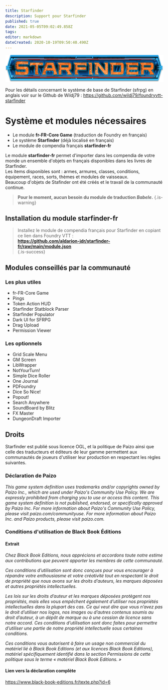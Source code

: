 ```yaml
---
title: Starfinder
description: Support pour Starfinder
published: true
date: 2021-05-05T09:02:49.858Z
tags: 
editor: markdown
dateCreated: 2020-10-19T09:50:40.490Z
---
```


![starfinder-logo.png](/starfinder/starfinder-logo.png)  
  
Pour les détails concernant le système de base de Starfinder (sfrpg) en anglais voir sur le Github de Wildj79 : https://github.com/wildj79/foundryvtt-starfinder  
  
# Système et modules nécessaires
* Le module **fr-FR-Core Game** (traduction de Foundry en français)
* Le système **Starfinder** (déjà localisé en français)
* Le module de compendia français **starfinder-fr**
  
Le module **starfinder-fr** permet d'importer dans les compendia de votre monde un ensemble d'objets en français disponibles dans les livres de Starfinder.  
Les items disponibles sont : armes, armures, classes, conditions, équipement, races, sorts, thèmes et modules de vaisseaux.  
Beaucoup d'objets de Stafinder ont été créés et le travail de la communauté continue.

> **Pour le moment, aucun besoin du module de traduction *Babele*.**
{.is-warning}

## Installation du module starfinder-fr
  
> Installez le module de compendia français pour Starfinder en copiant ce lien dans Foundry VTT :  
**https://github.com/aldarion-jdr/starfinder-fr/raw/main/module.json**  
{.is-success}

  
## Modules conseillés par la communauté  
  
### Les plus utiles
* fr-FR-Core Game
* Pings
* Token Action HUD
* Starfinder Statblock Parser
* Starfinder Populator
* Dark UI for SFRPG
* Drag Upload
* Permission Viewer

### Les optionnels
* Grid Scale Menu
* GM Screen
* LibWrapper
* NotYourTurn!
* Simple Dice Roller
* One Journal
* PDFoundry
* Dice So Nice!
* Popout!
* Search Anywhere
* SoundBoard by Blitz
* FX Master
* DungeonDraft Importer

## Droits
Starfinder est publié sous licence OGL, et la politique de Paizo ainsi que celle des traducteurs et éditeurs de leur gamme permettent aux communautés de joueurs d'utiliser leur production en respectant les règles suivantes.

### Déclaration de Paizo
*This game system definition uses trademarks and/or copyrights owned by Paizo Inc., which are used under Paizo's Community Use Policy. We are expressly prohibited from charging you to use or access this content. This game system definition is not published, endorsed, or specifically approved by Paizo Inc. For more information about Paizo's Community Use Policy, please visit paizo.com/communityuse. For more information about Paizo Inc. and Paizo products, please visit paizo.com.*  

### Conditions d'utilisation de Black Book Éditions
#### Extrait
*Chez Black Book Editions, nous apprécions et accordons toute notre estime aux contributions que peuvent apporter les membres de cette communauté.*
  
*Ces conditions d’utilisation sont donc conçues pour vous encourager à répandre votre enthousiasme et votre créativité tout en respectant le droit de propriété que nous avons sur les droits d’auteurs, les marques déposées et autres propriétés intellectuelles.*

*Les lois sur les droits d’auteur et les marques déposées protègent nos propriétés, mais elles vous empêchent également d’utiliser nos propriétés intellectuelles dans la plupart des cas. Ce qui veut dire que vous n’avez pas le droit d’utiliser nos logos, nos images ou d’autres contenus soumis au droit d’auteur, à un dépôt de marque ou à une cession de licence sans notre accord. Ces conditions d’utilisation sont donc faites pour permettre d’utiliser une partie de notre propriété intellectuelle sous certaines conditions.*

*Ces conditions vous autorisent à faire un usage non commercial du matériel lié à Black Book Editions (et aux licences Black Book Editions), matériel spécifiquement identifié dans la section Permissions de cette politique sous le terme « matériel Black Book Editions. »*  

#### Lien vers la déclaration complète
https://www.black-book-editions.fr/texte.php?id=6